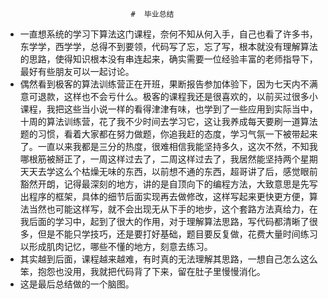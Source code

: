 
								#  毕业总结

* 一直想系统的学习下算法这门课程，奈何不知从何入手，自己也看了许多书，东学学，西学学，总得不到要领，代码写了忘，忘了写，根本就没有理解算法的思路，使得知识根本没有串连起来，确实需要一位经验丰富的老师指导下，最好有些朋友可以一起讨论。
* 偶然看到极客的算法训练营正在开班，果断报告参加体验下，因为七天内不满意可退款，这样也不会亏什么。极客的课程我还是很喜欢的，以前买过很多小课程，我把这些当小说一样的看得津津有味，也学到了一些应用到实际当中，十周的算法训练营，花了我不少时间去学习它，这让我养成每天要刷一道算法题的习惯，看着大家都在努力做题，你追我赶的态度，学习气氛一下被带起来了。一直以来我都是三分的热度，很难相信我能坚持多久，这次不然，不知我哪根筋被掰正了，一周这样过去了，二周这样过去了，我居然能坚持两个星期天天去学这么个枯燥无味的东西，以前想不通的东西，超哥讲了后，感觉眼前豁然开朗，记得最深刻的地方，讲的是自顶向下的编程方法，大致意思是先写出程序的框架，具体的细节后面实现再去做修改，这样写起来更快更方便，算法当然也可能这样写，就不会出现无从下手的地步，这个套路方法真给力，在我后面的学习中，起到了很大的作用，对于理解算法思路，写代码都清晰了很多，但是不能只学技巧，还是要打好基础，题目要反复做，花费大量时间练习以形成肌肉记忆，哪些不懂的地方，刻意去练习。
* 其实越到后面，课程越来越难，有时真的无法理解其思路，一想自己怎么这么笨，抱怨也没用，我就把代码背了下来，留在肚子里慢慢消化。
* 这是最后总结做的一个脑图。
